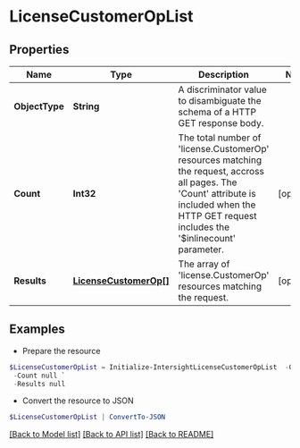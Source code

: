 # LicenseCustomerOpList
## Properties

Name | Type | Description | Notes
------------ | ------------- | ------------- | -------------
**ObjectType** | **String** | A discriminator value to disambiguate the schema of a HTTP GET response body. | 
**Count** | **Int32** | The total number of &#39;license.CustomerOp&#39; resources matching the request, accross all pages. The &#39;Count&#39; attribute is included when the HTTP GET request includes the &#39;$inlinecount&#39; parameter. | [optional] 
**Results** | [**LicenseCustomerOp[]**](LicenseCustomerOp.md) | The array of &#39;license.CustomerOp&#39; resources matching the request. | [optional] 

## Examples

- Prepare the resource
```powershell
$LicenseCustomerOpList = Initialize-IntersightLicenseCustomerOpList  -ObjectType null `
 -Count null `
 -Results null
```

- Convert the resource to JSON
```powershell
$LicenseCustomerOpList | ConvertTo-JSON
```

[[Back to Model list]](../README.md#documentation-for-models) [[Back to API list]](../README.md#documentation-for-api-endpoints) [[Back to README]](../README.md)

